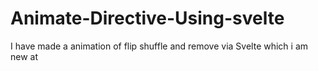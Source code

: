 # Animate-Directive-Using-svelte
I have made a animation of flip shuffle and remove via Svelte which i am new at 
